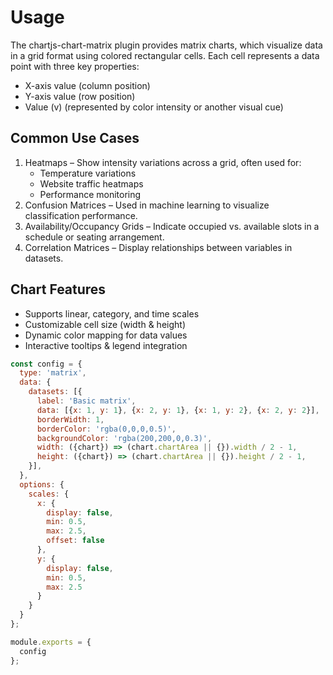 # Usage

The chartjs-chart-matrix plugin provides matrix charts, which visualize data in a grid format using colored rectangular cells. Each cell represents a data point with three key properties:

- X-axis value (column position)
- Y-axis value (row position)
- Value (v) (represented by color intensity or another visual cue)

## Common Use Cases
1. Heatmaps – Show intensity variations across a grid, often used for:
   - Temperature variations
   - Website traffic heatmaps
   - Performance monitoring
2. Confusion Matrices – Used in machine learning to visualize classification performance.
3. Availability/Occupancy Grids – Indicate occupied vs. available slots in a schedule or seating arrangement.
4. Correlation Matrices – Display relationships between variables in datasets.

## Chart Features
- Supports linear, category, and time scales
- Customizable cell size (width & height)
- Dynamic color mapping for data values
- Interactive tooltips & legend integration

```js chart-editor
const config = {
  type: 'matrix',
  data: {
    datasets: [{
      label: 'Basic matrix',
      data: [{x: 1, y: 1}, {x: 2, y: 1}, {x: 1, y: 2}, {x: 2, y: 2}],
      borderWidth: 1,
      borderColor: 'rgba(0,0,0,0.5)',
      backgroundColor: 'rgba(200,200,0,0.3)',
      width: ({chart}) => (chart.chartArea || {}).width / 2 - 1,
      height: ({chart}) => (chart.chartArea || {}).height / 2 - 1,
    }],
  },
  options: {
    scales: {
      x: {
        display: false,
        min: 0.5,
        max: 2.5,
        offset: false
      },
      y: {
        display: false,
        min: 0.5,
        max: 2.5
      }
    }
  }
};

module.exports = {
  config
};
```
